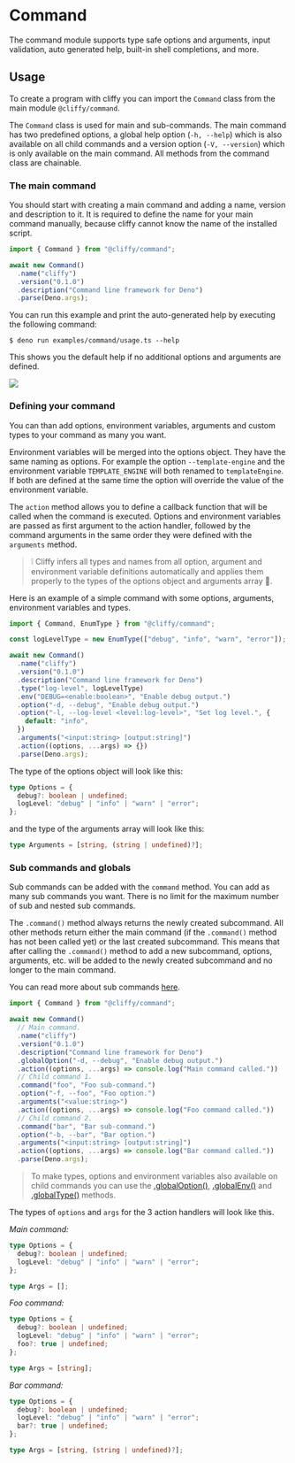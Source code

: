 # Command

The command module supports type safe options and arguments, input validation,
auto generated help, built-in shell completions, and more.

## Usage

To create a program with cliffy you can import the `Command` class from the main
module `@cliffy/command`.

The `Command` class is used for main and sub-commands. The main command has two
predefined options, a global help option (`-h, --help`) which is also available
on all child commands and a version option (`-V, --version`) which is only
available on the main command. All methods from the command class are chainable.

### The main command

You should start with creating a main command and adding a name, version and
description to it. It is required to define the name for your main command
manually, because cliffy cannot know the name of the installed script.

```typescript
import { Command } from "@cliffy/command";

await new Command()
  .name("cliffy")
  .version("0.1.0")
  .description("Command line framework for Deno")
  .parse(Deno.args);
```

You can run this example and print the auto-generated help by executing the
following command:

```console
$ deno run examples/command/usage.ts --help
```

This shows you the default help if no additional options and arguments are
defined.

![](assets/img/usage.gif)

### Defining your command

You can than add options, environment variables, arguments and custom types to
your command as many you want.

Environment variables will be merged into the options object. They have the same
naming as options. For example the option `--template-engine` and the
environment variable `TEMPLATE_ENGINE` will both renamed to `templateEngine`. If
both are defined at the same time the option will override the value of the
environment variable.

The `action` method allows you to define a callback function that will be called
when the command is executed. Options and environment variables are passed as
first argument to the action handler, followed by the command arguments in the
same order they were defined with the `arguments` method.

> ❕ Cliffy infers all types and names from all option, argument and environment
> variable definitions automatically and applies them properly to the types of
> the options object and arguments array 🚀.

Here is an example of a simple command with some options, arguments, environment
variables and types.

```typescript
import { Command, EnumType } from "@cliffy/command";

const logLevelType = new EnumType(["debug", "info", "warn", "error"]);

await new Command()
  .name("cliffy")
  .version("0.1.0")
  .description("Command line framework for Deno")
  .type("log-level", logLevelType)
  .env("DEBUG=<enable:boolean>", "Enable debug output.")
  .option("-d, --debug", "Enable debug output.")
  .option("-l, --log-level <level:log-level>", "Set log level.", {
    default: "info",
  })
  .arguments("<input:string> [output:string]")
  .action((options, ...args) => {})
  .parse(Deno.args);
```

The type of the options object will look like this:

```ts
type Options = {
  debug?: boolean | undefined;
  logLevel: "debug" | "info" | "warn" | "error";
};
```

and the type of the arguments array will look like this:

```ts
type Arguments = [string, (string | undefined)?];
```

### Sub commands and globals

Sub commands can be added with the `command` method. You can add as many sub
commands you want. There is no limit for the maximum number of sub and nested
sub commands.

The `.command()` method always returns the newly created subcommand. All other
methods return either the main command (if the `.command()` method has not been
called yet) or the last created subcommand. This means that after calling the
`.command()` method to add a new subcommand, options, arguments, etc. will be
added to the newly created subcommand and no longer to the main command.

You can read more about sub commands [here](./sub_commands.md).

```typescript
import { Command } from "@cliffy/command";

await new Command()
  // Main command.
  .name("cliffy")
  .version("0.1.0")
  .description("Command line framework for Deno")
  .globalOption("-d, --debug", "Enable debug output.")
  .action((options, ...args) => console.log("Main command called."))
  // Child command 1.
  .command("foo", "Foo sub-command.")
  .option("-f, --foo", "Foo option.")
  .arguments("<value:string>")
  .action((options, ...args) => console.log("Foo command called."))
  // Child command 2.
  .command("bar", "Bar sub-command.")
  .option("-b, --bar", "Bar option.")
  .arguments("<input:string> [output:string]")
  .action((options, ...args) => console.log("Bar command called."))
  .parse(Deno.args);
```

> To make types, options and environment variables also available on child
> commands you can use the [.globalOption()](./options.md#global-options),
> [.globalEnv()](./environment_variables.md#global-environment-variables) and
> [.globalType()](./types.md#global-types) methods.

The types of `options` and `args` for the 3 action handlers will look like this.

_Main command:_

```ts
type Options = {
  debug?: boolean | undefined;
  logLevel: "debug" | "info" | "warn" | "error";
};

type Args = [];
```

_Foo command:_

```ts
type Options = {
  debug?: boolean | undefined;
  logLevel: "debug" | "info" | "warn" | "error";
  foo?: true | undefined;
};

type Args = [string];
```

_Bar command:_

```ts
type Options = {
  debug?: boolean | undefined;
  logLevel: "debug" | "info" | "warn" | "error";
  bar?: true | undefined;
};

type Args = [string, (string | undefined)?];
```

